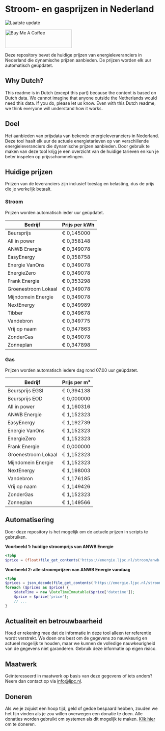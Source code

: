 # Stroom- en gasprijzen in Nederland

![Laatste update](https://img.shields.io/badge/laatste%20update-2023--09--23%2020%3A00%20CET-brightgreen)

<a href="https://www.buymeacoffee.com/Lars-" target="_blank"><img src="https://cdn.buymeacoffee.com/buttons/v2/default-orange.png" alt="Buy Me A Coffee" height="60" style="height: 60px !important;width: 217px !important;" ></a>

Deze repository bevat de huidige prijzen van energieleveranciers in Nederland die dynamische prijzen aanbieden. De prijzen worden elk uur automatisch geüpdatet.

## Why Dutch?

This readme is in Dutch (except this part) because the content is based on Dutch data. We cannot imagine that anyone outside the Netherlands would need this data. If you do, please let us know. Even with this Dutch readme, we think
everyone will understand how it works.

## Doel

Het aanbieden van prijsdata van bekende energieleveranciers in Nederland. Deze tool haalt elk uur de actuele energietarieven op van verschillende energieleveranciers die dynamische prijzen aanbieden. Door gebruik te maken van deze tool
krijg je een overzicht van de huidige tarieven en kun je beter inspelen op prijsschommelingen.

## Huidige prijzen

Prijzen van de leveranciers zijn inclusief toeslag en belasting, dus de prijs die je werkelijk betaalt.

### Stroom

Prijzen worden automatisch ieder uur geüpdatet.

 Bedrijf | Prijs per kWh 
---------|---------------
Beursprijs | € 0,145000
All in power | € 0,358148
ANWB Energie | € 0,349078
EasyEnergy | € 0,358758
Energie VanOns | € 0,349078
EnergieZero | € 0,349078
Frank Energie | € 0,353298
Groenestroom Lokaal | € 0,349078
Mijndomein Energie | € 0,349078
NextEnergy | € 0,349989
Tibber | € 0,349678
Vandebron | € 0,349775
Vrij op naam | € 0,347863
ZonderGas | € 0,349078
Zonneplan | € 0,347898


### Gas

Prijzen worden automatisch iedere dag rond 07.00 uur geüpdatet.

 Bedrijf | Prijs per m³ 
---------|--------------
Beursprijs EGSI | € 0,394138
Beursprijs EOD | € 0,000000
All in power | € 1,160316
ANWB Energie | € 1,152323
EasyEnergy | € 1,192739
Energie VanOns | € 1,152323
EnergieZero | € 1,152323
Frank Energie | € 0,000000
Groenestroom Lokaal | € 1,152323
Mijndomein Energie | € 1,152323
NextEnergy | € 1,198003
Vandebron | € 1,176185
Vrij op naam | € 1,149426
ZonderGas | € 1,152323
Zonneplan | € 1,149566


## Automatisering

Door deze repository is het mogelijk om de actuele prijzen in scripts te gebruiken.

**Voorbeeld 1: huidige stroomprijs van ANWB Energie**

```php
<?php
$price = (float)file_get_contents('https://energie.ljpc.nl/stroom/anwb-energie-nu.txt');

```

**Voorbeeld 2: alle stroomprijzen van ANWB Energie vandaag**

```php
<?php
$prices = json_decode(file_get_contents('https://energie.ljpc.nl/stroom/all-in-power-vandaag.json'),true);
foreach ($prices as $price) {
    $dateTime = new \DateTimeImmutable($price['datetime']);
    $price = $price['price'];
    // ...
}
```

## Actualiteit en betrouwbaarheid

Houd er rekening mee dat de informatie in deze tool alleen ter referentie wordt verstrekt. We doen ons best om de gegevens zo nauwkeurig en actueel mogelijk te houden, maar we kunnen de volledige nauwkeurigheid van de gegevens niet
garanderen. Gebruik deze informatie op eigen risico.

## Maatwerk

Geïnteresseerd in maatwerk op basis van deze gegevens of iets anders? Neem dan contact op
via [info@ljpc.nl](mailto:info@ljpc.nl?subject=Energie%20prijzen).

## Doneren

Als we je zojuist een hoop tijd, geld of gedoe bespaard hebben, zouden we het fijn vinden als je zou willen overwegen een
donatie te doen. Alle donaties worden gebruikt om systemen als dit mogelijk te
maken. [Klik hier](https://www.buymeacoffee.com/Lars-) om te doneren.

